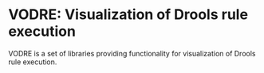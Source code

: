 VODRE: Visualization of Drools rule execution
=====

VODRE is a set of libraries providing functionality for visualization of Drools rule execution.
